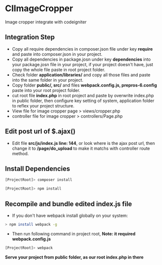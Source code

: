 # CIImageCropper
Image cropper integrate with codeigniter

## Integration Step

+ Copy all require dependencies in composer.json file under key **require** and paste into composer.json in your project.
+ Copy all dependencies in package.josn under key **dependencies** into your package.josn file in your project, if your project doesn't have, just copy the whole file paste in root project folder.
+ Check folder **application/libraries/** and copy all those files and paste into the same folder in your project.
+ Copy folder **public/, src/** and files **webpack.config.js, prepros-6.config** paste into your root project folder.
+ cut root file **index.php** in root project and paste by overwrite index.php in public folder, then configure key setting of system, application folder to reflex your project structure.
+ View file for image cropper page > views/cropper.php
+ controller file for image cropper > controllers/Page.php

## Edit post url of $.ajax()
+ Edit file **src/js/index.js line: 144**, or look where is the ajax post url, then change it to **/page/do_upload** to make it matchs with controller route method.

## Install Dependencies
```bash
[ProjectRoot]> composer install
```
```bash
[ProjectRoot]> npm install
```

## Recompile and bundle edited index.js file
+ If you don't have webpack install globally on your system:
```bash
> npm install webpack -g
```
+ Then run following command in project root, **Note: it required webpack.config.js**
```bash
[ProjectRoot]> webpack
```

**Serve your project from public folder, as our root index.php in there**

